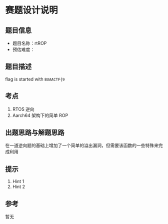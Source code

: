 # 赛题设计说明

## 题目信息

- 题目名称：rtROP
- 预估难度：

## 题目描述

flag is started with `BUAACTF{9`

## 考点

1. RTOS 逆向
2. Aarch64 架构下的简单 ROP

## 出题思路与解题思路

在一道逆向题的基础上增加了一个简单的溢出漏洞，但需要该函数的一些特殊来完成利用

## 提示

1. Hint 1
2. Hint 2

## 参考

暂无

